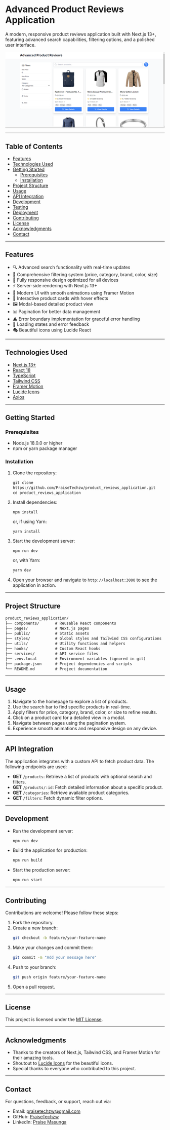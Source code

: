 
# Advanced Product Reviews Application

A modern, responsive product reviews application built with Next.js 13+, featuring advanced search capabilities, filtering options, and a polished user interface.

![Product Reviews Application Screenshot](/public/images/image.png)

---

## Table of Contents

- [Features](#features)
- [Technologies Used](#technologies-used)
- [Getting Started](#getting-started)
  - [Prerequisites](#prerequisites)
  - [Installation](#installation)
- [Project Structure](#project-structure)
- [Usage](#usage)
- [API Integration](#api-integration)
- [Development](#development)
- [Testing](#testing)
- [Deployment](#deployment)
- [Contributing](#contributing)
- [License](#license)
- [Acknowledgments](#acknowledgments)
- [Contact](#contact)

---

## Features

- 🔍 Advanced search functionality with real-time updates
- 🎯 Comprehensive filtering system (price, category, brand, color, size)
- 📱 Fully responsive design optimized for all devices
- ⚡ Server-side rendering with Next.js 13+
- 🎨 Modern UI with smooth animations using Framer Motion
- 💫 Interactive product cards with hover effects
- 🖼️ Modal-based detailed product view
- 📊 Pagination for better data management
- ⚠️ Error boundary implementation for graceful error handling
- 🔄 Loading states and error feedback
- 🎭 Beautiful icons using Lucide React

---

## Technologies Used

- [Next.js 13+](https://nextjs.org/)
- [React 18](https://reactjs.org/)
- [TypeScript](https://www.typescriptlang.org/)
- [Tailwind CSS](https://tailwindcss.com/)
- [Framer Motion](https://www.framer.com/motion/)
- [Lucide Icons](https://lucide.dev/)
- [Axios](https://axios-http.com/)

---

## Getting Started

### Prerequisites

- Node.js 18.0.0 or higher
- npm or yarn package manager

### Installation

1. Clone the repository:
   ```
   git clone https://github.com/PraiseTechzw/product_reviews_application.git
   cd product_reviews_application
   ```

2. Install dependencies:
   ```
   npm install
   ```
   or, if using Yarn:
   ```
   yarn install
   ```



3. Start the development server:
   ```bash
   npm run dev
   ```
   or, with Yarn:
   ```bash
   yarn dev
   ```

4. Open your browser and navigate to `http://localhost:3000` to see the application in action.

---

## Project Structure

```
product_reviews_application/
├── components/       # Reusable React components
├── pages/            # Next.js pages
├── public/           # Static assets
├── styles/           # Global styles and Tailwind CSS configurations
├── utils/            # Utility functions and helpers
├── hooks/            # Custom React hooks
├── services/         # API service files
├── .env.local        # Environment variables (ignored in git)
├── package.json      # Project dependencies and scripts
└── README.md         # Project documentation
```

---

## Usage

1. Navigate to the homepage to explore a list of products.
2. Use the search bar to find specific products in real-time.
3. Apply filters for price, category, brand, color, or size to refine results.
4. Click on a product card for a detailed view in a modal.
5. Navigate between pages using the pagination system.
6. Experience smooth animations and responsive design on any device.

---

## API Integration

The application integrates with a custom API to fetch product data. The following endpoints are used:

- **GET** `/products`: Retrieve a list of products with optional search and filters.
- **GET** `/products/:id`: Fetch detailed information about a specific product.
- **GET** `/categories`: Retrieve available product categories.
- **GET** `/filters`: Fetch dynamic filter options.


---

## Development

- Run the development server: 
  ```bash
  npm run dev
  ```
- Build the application for production:
  ```bash
  npm run build
  ```
- Start the production server:
  ```bash
  npm run start
  ```

---


## Contributing

Contributions are welcome! Please follow these steps:

1. Fork the repository.
2. Create a new branch:
   ```bash
   git checkout -b feature/your-feature-name
   ```
3. Make your changes and commit them:
   ```bash
   git commit -m "Add your message here"
   ```
4. Push to your branch:
   ```bash
   git push origin feature/your-feature-name
   ```
5. Open a pull request.

---

## License

This project is licensed under the [MIT License](https://opensource.org/licenses/MIT).

---

## Acknowledgments

- Thanks to the creators of Next.js, Tailwind CSS, and Framer Motion for their amazing tools.
- Shoutout to [Lucide Icons](https://lucide.dev/) for the beautiful icons.
- Special thanks to everyone who contributed to this project.

---

## Contact

For questions, feedback, or support, reach out via:

- Email: [praisetechzw@gmail.com](mailto:praise@example.com)
- GitHub: [PraiseTechzw](https://github.com/PraiseTechzw)
- LinkedIn: [Praise Masunga](https://linkedin.com/in/praise-masunga)

